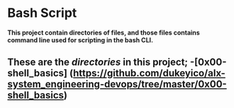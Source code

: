 # Bash Script

**This project contain directories of files, and those files contains command line used for scripting in the bash CLI.**

**These are the _directories_ in this project;**
-[0x00-shell_basics] (https://github.com/dukeyico/alx-system_engineering-devops/tree/master/0x00-shell_basics)
-
